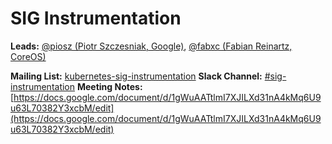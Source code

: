 # SIG Instrumentation

**Leads:** [@piosz (Piotr Szczesniak, Google)](https://github.com/piosz), [@fabxc (Fabian Reinartz, CoreOS)](https://github.com/fabxc)

**Mailing List:** [kubernetes-sig-instrumentation](https://groups.google.com/forum/#!forum/kubernetes-sig-instrumentation)
**Slack Channel:** [#sig-instrumentation](https://kubernetes.slack.com/messages/sig-instrumentation)
**Meeting Notes:** [https://docs.google.com/document/d/1gWuAATtlmI7XJILXd31nA4kMq6U9u63L70382Y3xcbM/edit](https://docs.google.com/document/d/1gWuAATtlmI7XJILXd31nA4kMq6U9u63L70382Y3xcbM/edit)
